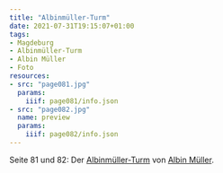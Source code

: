 ```yaml
---
title: "Albinmüller-Turm"
date: 2021-07-31T19:15:07+01:00
tags:
- Magdeburg
- Albinmüller-Turm
- Albin Müller
- Foto
resources:
- src: "page081.jpg"
  params:
    iiif: page081/info.json
- src: "page082.jpg"
  name: preview
  params:
    iiif: page082/info.json
---
```


Seite 81 und 82: Der [Albinmüller-Turm](/tags/Albinmüller-Turm) von [Albin Müller](/tags/Albin-Müller).
